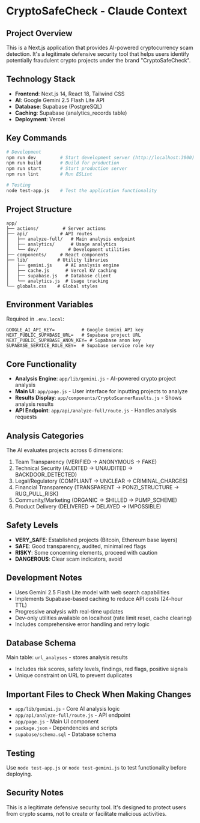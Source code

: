 # CryptoSafeCheck - Claude Context

## Project Overview
This is a Next.js application that provides AI-powered cryptocurrency scam detection. It's a legitimate defensive security tool that helps users identify potentially fraudulent crypto projects under the brand "CryptoSafeCheck".

## Technology Stack
- **Frontend**: Next.js 14, React 18, Tailwind CSS
- **AI**: Google Gemini 2.5 Flash Lite API
- **Database**: Supabase (PostgreSQL)
- **Caching**: Supabase (analytics_records table)
- **Deployment**: Vercel

## Key Commands
```bash
# Development
npm run dev         # Start development server (http://localhost:3000)
npm run build       # Build for production
npm run start       # Start production server
npm run lint        # Run ESLint

# Testing
node test-app.js    # Test the application functionality
```

## Project Structure
```
app/
├── actions/         # Server actions
├── api/            # API routes
│   ├── analyze-full/   # Main analysis endpoint
│   ├── analytics/      # Usage analytics
│   └── dev/           # Development utilities
├── components/     # React components
├── lib/           # Utility libraries
│   ├── gemini.js     # AI analysis engine
│   ├── cache.js      # Vercel KV caching
│   ├── supabase.js   # Database client
│   └── analytics.js  # Usage tracking
└── globals.css    # Global styles
```

## Environment Variables
Required in `.env.local`:
```
GOOGLE_AI_API_KEY=          # Google Gemini API key
NEXT_PUBLIC_SUPABASE_URL=   # Supabase project URL
NEXT_PUBLIC_SUPABASE_ANON_KEY= # Supabase anon key
SUPABASE_SERVICE_ROLE_KEY=  # Supabase service role key
```

## Core Functionality
- **Analysis Engine**: `app/lib/gemini.js` - AI-powered crypto project analysis
- **Main UI**: `app/page.js` - User interface for inputting projects to analyze
- **Results Display**: `app/components/CryptoScannerResults.js` - Shows analysis results
- **API Endpoint**: `app/api/analyze-full/route.js` - Handles analysis requests

## Analysis Categories
The AI evaluates projects across 6 dimensions:
1. Team Transparency (VERIFIED → ANONYMOUS → FAKE)
2. Technical Security (AUDITED → UNAUDITED → BACKDOOR_DETECTED)
3. Legal/Regulatory (COMPLIANT → UNCLEAR → CRIMINAL_CHARGES)
4. Financial Transparency (TRANSPARENT → PONZI_STRUCTURE → RUG_PULL_RISK)
5. Community/Marketing (ORGANIC → SHILLED → PUMP_SCHEME)
6. Product Delivery (DELIVERED → DELAYED → IMPOSSIBLE)

## Safety Levels
- **VERY_SAFE**: Established projects (Bitcoin, Ethereum base layers)
- **SAFE**: Good transparency, audited, minimal red flags
- **RISKY**: Some concerning elements, proceed with caution
- **DANGEROUS**: Clear scam indicators, avoid

## Development Notes
- Uses Gemini 2.5 Flash Lite model with web search capabilities
- Implements Supabase-based caching to reduce API costs (24-hour TTL)
- Progressive analysis with real-time updates
- Dev-only utilities available on localhost (rate limit reset, cache clearing)
- Includes comprehensive error handling and retry logic

## Database Schema
Main table: `url_analyses` - stores analysis results
- Includes risk scores, safety levels, findings, red flags, positive signals
- Unique constraint on URL to prevent duplicates

## Important Files to Check When Making Changes
- `app/lib/gemini.js` - Core AI analysis logic
- `app/api/analyze-full/route.js` - API endpoint
- `app/page.js` - Main UI component
- `package.json` - Dependencies and scripts
- `supabase/schema.sql` - Database schema

## Testing
Use `node test-app.js` or `node test-gemini.js` to test functionality before deploying.

## Security Notes
This is a legitimate defensive security tool. It's designed to protect users from crypto scams, not to create or facilitate malicious activities.